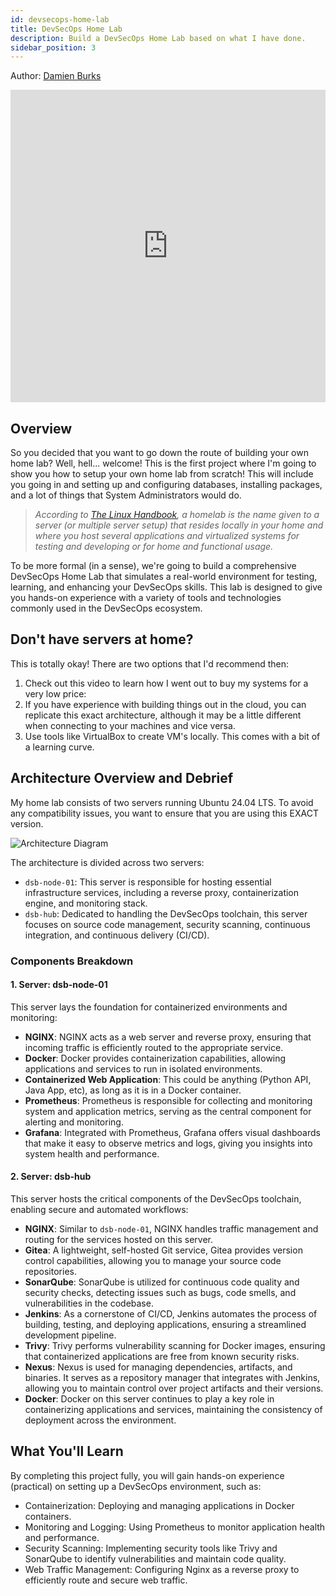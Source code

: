 ```yaml
---
id: devsecops-home-lab
title: DevSecOps Home Lab
description: Build a DevSecOps Home Lab based on what I have done.
sidebar_position: 3
---
```


Author: [Damien Burks]

<iframe
  width="100%"
  height="500"
  src="https://www.youtube.com/watch?v=3612XpqUTfc"
  frameborder="0"
  allow="accelerometer; autoplay; encrypted-media; gyroscope; picture-in-picture"
  allowfullscreen
></iframe>

## Overview

So you decided that you want to go down the route of building your own home lab? Well, hell... welcome! This is the first project where I'm going to show you how to setup your own home lab from scratch! This will include you going in and setting up and configuring databases, installing packages, and a lot of things that System Administrators would do.

> _According to [The Linux Handbook], a homelab is the name given to a server (or multiple server setup) that resides locally in your home and where you host several applications and virtualized systems for testing and developing or for home and functional usage._

To be more formal (in a sense), we're going to build a comprehensive DevSecOps Home Lab that simulates a real-world environment for testing, learning, and enhancing your DevSecOps skills. This lab is designed to give you hands-on experience with a variety of tools and technologies commonly used in the DevSecOps ecosystem.

## Don't have servers at home?

This is totally okay! There are two options that I'd recommend then:

1. Check out this video to learn how I went out to buy my systems for a very low price:
2. If you have experience with building things out in the cloud, you can replicate this exact architecture, although it may be a little different when connecting to your machines and vice versa.
3. Use tools like VirtualBox to create VM's locally. This comes with a bit of a learning curve.

## Architecture Overview and Debrief

My home lab consists of two servers running Ubuntu 24.04 LTS. To avoid any compatibility issues, you want to ensure that you are using this EXACT version.

![Architecture Diagram](/img/projects/devsecops-home-lab/architecture.drawio.svg)

The architecture is divided across two servers:

- `dsb-node-01`: This server is responsible for hosting essential infrastructure services, including a reverse proxy, containerization engine, and monitoring stack.
- `dsb-hub`: Dedicated to handling the DevSecOps toolchain, this server focuses on source code management, security scanning, continuous integration, and continuous delivery (CI/CD).

### Components Breakdown

#### 1. **Server: dsb-node-01**

This server lays the foundation for containerized environments and monitoring:

- **NGINX**: NGINX acts as a web server and reverse proxy, ensuring that incoming traffic is efficiently routed to the appropriate service.
- **Docker**: Docker provides containerization capabilities, allowing applications and services to run in isolated environments.
- **Containerized Web Application**: This could be anything (Python API, Java App, etc), as long as it is in a Docker container.
- **Prometheus**: Prometheus is responsible for collecting and monitoring system and application metrics, serving as the central component for alerting and monitoring.
- **Grafana**: Integrated with Prometheus, Grafana offers visual dashboards that make it easy to observe metrics and logs, giving you insights into system health and performance.

#### 2. **Server: dsb-hub**

This server hosts the critical components of the DevSecOps toolchain, enabling secure and automated workflows:

- **NGINX**: Similar to `dsb-node-01`, NGINX handles traffic management and routing for the services hosted on this server.
- **Gitea**: A lightweight, self-hosted Git service, Gitea provides version control capabilities, allowing you to manage your source code repositories.
- **SonarQube**: SonarQube is utilized for continuous code quality and security checks, detecting issues such as bugs, code smells, and vulnerabilities in the codebase.
- **Jenkins**: As a cornerstone of CI/CD, Jenkins automates the process of building, testing, and deploying applications, ensuring a streamlined development pipeline.
- **Trivy**: Trivy performs vulnerability scanning for Docker images, ensuring that containerized applications are free from known security risks.
- **Nexus**: Nexus is used for managing dependencies, artifacts, and binaries. It serves as a repository manager that integrates with Jenkins, allowing you to maintain control over project artifacts and their versions.
- **Docker**: Docker on this server continues to play a key role in containerizing applications and services, maintaining the consistency of deployment across the environment.

## What You'll Learn

By completing this project fully, you will gain hands-on experience (practical) on setting up a DevSecOps environment, such as:

- Containerization: Deploying and managing applications in Docker containers.
- Monitoring and Logging: Using Prometheus to monitor application health and performance.
- Security Scanning: Implementing security tools like Trivy and SonarQube to identify vulnerabilities and maintain code quality.
- Web Traffic Management: Configuring Nginx as a reverse proxy to efficiently route and secure web traffic.

<!-- Links -->

[Damien Burks]: https://www.linkedin.com/in/damienjburks/
[The Linux Handbook]: https://linuxhandbook.com/homelab/
